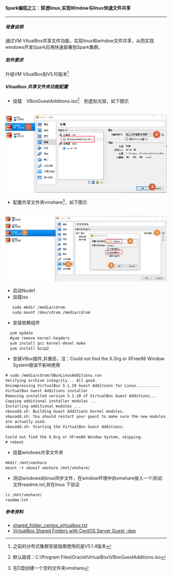 #### Spark编程之三：穿透linux,实现Window与linux快速文件共享

-----------------------------------------

##### 背景说明

通过VM VitualBox共享文件功能，实现linux和window文件共享，从而实现windows开发Spark应用快速部署到Spark集群。


##### 软件要求

升级VM VitualBox到V5.10版本[^VitualBox]

##### Vitualbox 共享文件夹功能配置

- 挂载　VBoxGuestAdditions.iso[^ISO]　到虚拟光驱，如下图示

　![installAdditons](https://raw.githubusercontent.com/huangbaixun/imgs/master/3.1.1.png)
　
- 配置共享文件夹vmshare[^vmshare]，如下图示

　![installAdditons](https://raw.githubusercontent.com/huangbaixun/imgs/master/3.1.2.png)
　
- 启动Node1
- 挂载iso
```shell
   sudo mkdir /media/cdrom
   sudo mount /dev/cdrom /media/cdrom
```
- 安装依赖组件

```shell
  yum update
  #yum remove kernel-headers
  yum install gcc kernel-devel make
  yum install bzip2
```


- 安装VBox插件,并重启，注：Could not find the X.Org or XFree86 Window System错误不影响使用

```shell
# sudo /media/cdrom/VBoxLinuxAdditions.run 
Verifying archive integrity... All good.
Uncompressing VirtualBox 5.1.10 Guest Additions for Linux...........
VirtualBox Guest Additions installer
Removing installed version 5.1.10 of VirtualBox Guest Additions...
Copying additional installer modules ...
Installing additional modules ...
vboxadd.sh: Building Guest Additions kernel modules.
vboxadd.sh: You should restart your guest to make sure the new modules are actually used.
vboxadd.sh: Starting the VirtualBox Guest Additions.

Could not find the X.Org or XFree86 Window System, skipping.
# reboot 
```

- 挂载windows共享文件夹
```shell
mkdir /mnt/vmshare
mount -t vboxsf vmshare /mnt/vmshare/
```
- 测试windows向linux同步文件，在window环境中向vmshare放入一个测试i文件readme.txt,并在linux 下验证
```shell
ls /mnt/vmshare/
readme.txt
```

#####  参考资料

- [shared_folder_centos_virtualbox.txt](https://gist.github.com/larsar/1687725)
- [VirtualBox Shared Folders with CentOS Server Guest -dep](http://toolkt.com/site/virtualbox-shared-folders-with-centos-server-guest/)

[^VitualBox]: 之前的分布式集群安装指南使用的是V5.1.4版本
[^ISO]: 默认路径：C:\Program Files\Oracle\VirtualBox\VBoxGuestAdditions.iso
[^vmshare]: 在D盘创建一个空的文件夹vmshare